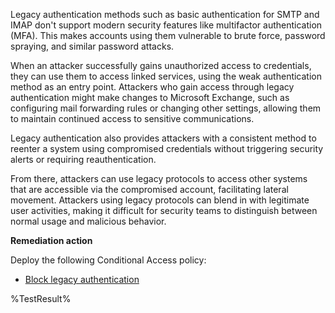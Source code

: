 Legacy authentication methods such as basic authentication for SMTP and IMAP don't support modern security features like multifactor authentication (MFA). This makes accounts using them vulnerable to brute force, password spraying, and similar password attacks. 

When an attacker successfully gains unauthorized access to credentials, they can use them to access linked services, using the weak authentication method as an entry point. Attackers who gain access through legacy authentication might make changes to Microsoft Exchange, such as configuring mail forwarding rules or changing other settings, allowing them to maintain continued access to sensitive communications. 

Legacy authentication also provides attackers with a consistent method to reenter a system using compromised credentials without triggering security alerts or requiring reauthentication. 

From there, attackers can use legacy protocols to access other systems that are accessible via the compromised account, facilitating lateral movement. Attackers using legacy protocols can blend in with legitimate user activities, making it difficult for security teams to distinguish between normal usage and malicious behavior. 

**Remediation action**

Deploy the following Conditional Access policy:

- [Block legacy authentication](https://learn.microsoft.com/entra/identity/conditional-access/policy-block-legacy-authentication)
<!--- Results --->
%TestResult%


